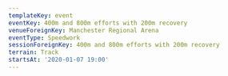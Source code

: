 ```yaml
---
templateKey: event
eventKey: 400m and 800m efforts with 200m recovery
venueForeignKey: Manchester Regional Arena
eventType: Speedwork
sessionForeignKey: 400m and 800m efforts with 200m recovery
terrain: Track
startsAt: '2020-01-07 19:00'
---
```

